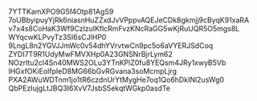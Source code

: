 7YTTKamXPO9G5f4Otp81AgS9
7oUBbyipuyYjRk6niasnHuZZxdJvVPppvAQEJeCDk8gkmjj9cByqK91xaRA
v7x4s8CoHaK3Wf9CzlzulKflcRmFvzKNcRaGG5wKjRuUQR5O5mgs8L
WYqcwKLPvyTz3SI6sCJlHP0
9LngL8n2YGVJJmWc0v54dhYVrvtwCn9pc5o6aVYERJSdCoq
ZYDI7T9R1UdyMwFMVXHp0A23GNSNrBjrLym62
NOzrItu2cl4Sn40MWS2OLu3YTnKPlZ0fu8YEQsm4JRy1xwyB5Vb
lHGxfOKiEolfpIeD8MG66bGvRGvana3soMcmpLjrg
PXA2AWuWDTnm1jo1tR6czdnUrYtMygHe7oq1Qo6hDkINl2usWg0
QbPEzIujgLtJBQ3I6XvV7JsbS5ekqtWGkp0asdTe
